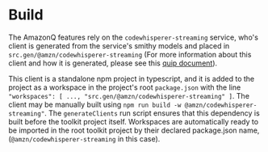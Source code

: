# Build

The AmazonQ features rely on the `codewhisperer-streaming` service, who's client
is generated from the service's smithy models and placed in
`src.gen/@amzn/codewhisperer-streaming` (For more
information about this client and how it is generated, please see this
[quip document](https://quip-amazon.com/2dAWAvTIYXXr/Build-instructions-for-AWS-CodeWhisperer-Streaming-Typescript-client)).

This client is a standalone npm project in typescript, and it is added to
the project as a workspace in the project's root `package.json` with the line `"workspaces": [ ..., "src.gen/@amzn/codewhisperer-streaming" ]`.
The client may be manually built using `npm run build -w @amzn/codewhisperer-streaming"`.
The `generateClients` run script ensures that this dependency is
built before the toolkit project itself. Workspaces are automatically ready to
be imported in the root toolkit project by their declared package.json name,
(`@amzn/codewhisperer-streaming` in this case).
